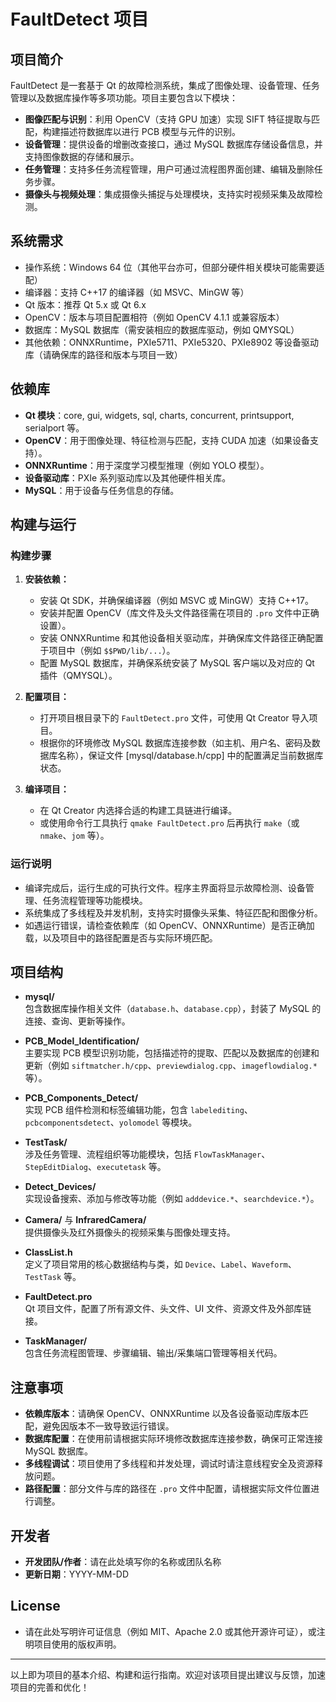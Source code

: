 # FaultDetect 项目

## 项目简介
FaultDetect 是一套基于 Qt 的故障检测系统，集成了图像处理、设备管理、任务管理以及数据库操作等多项功能。项目主要包含以下模块：
- **图像匹配与识别**：利用 OpenCV（支持 GPU 加速）实现 SIFT 特征提取与匹配，构建描述符数据库以进行 PCB 模型与元件的识别。
- **设备管理**：提供设备的增删改查接口，通过 MySQL 数据库存储设备信息，并支持图像数据的存储和展示。
- **任务管理**：支持多任务流程管理，用户可通过流程图界面创建、编辑及删除任务步骤。
- **摄像头与视频处理**：集成摄像头捕捉与处理模块，支持实时视频采集及故障检测。

## 系统需求
- 操作系统：Windows 64 位（其他平台亦可，但部分硬件相关模块可能需要适配）
- 编译器：支持 C++17 的编译器（如 MSVC、MinGW 等）
- Qt 版本：推荐 Qt 5.x 或 Qt 6.x
- OpenCV：版本与项目配置相符（例如 OpenCV 4.1.1 或兼容版本）
- 数据库：MySQL 数据库（需安装相应的数据库驱动，例如 QMYSQL）
- 其他依赖：ONNXRuntime，PXIe5711、PXIe5320、PXIe8902 等设备驱动库（请确保库的路径和版本与项目一致）

## 依赖库
- **Qt 模块**：core, gui, widgets, sql, charts, concurrent, printsupport, serialport 等。
- **OpenCV**：用于图像处理、特征检测与匹配，支持 CUDA 加速（如果设备支持）。
- **ONNXRuntime**：用于深度学习模型推理（例如 YOLO 模型）。
- **设备驱动库**：PXIe 系列驱动库以及其他硬件相关库。
- **MySQL**：用于设备与任务信息的存储。

## 构建与运行

### 构建步骤
1. **安装依赖：**
   - 安装 Qt SDK，并确保编译器（例如 MSVC 或 MinGW）支持 C++17。
   - 安装并配置 OpenCV（库文件及头文件路径需在项目的 `.pro` 文件中正确设置）。
   - 安装 ONNXRuntime 和其他设备相关驱动库，并确保库文件路径正确配置于项目中（例如 `$$PWD/lib/...`）。
   - 配置 MySQL 数据库，并确保系统安装了 MySQL 客户端以及对应的 Qt 插件（QMYSQL）。

2. **配置项目：**
   - 打开项目根目录下的 `FaultDetect.pro` 文件，可使用 Qt Creator 导入项目。
   - 根据你的环境修改 MySQL 数据库连接参数（如主机、用户名、密码及数据库名称），保证文件 [mysql/database.h/cpp] 中的配置满足当前数据库状态。

3. **编译项目：**
   - 在 Qt Creator 内选择合适的构建工具链进行编译。
   - 或使用命令行工具执行 `qmake FaultDetect.pro` 后再执行 `make`（或 `nmake`、`jom` 等）。

### 运行说明
- 编译完成后，运行生成的可执行文件。程序主界面将显示故障检测、设备管理、任务流程管理等功能模块。
- 系统集成了多线程及并发机制，支持实时摄像头采集、特征匹配和图像分析。
- 如遇运行错误，请检查依赖库（如 OpenCV、ONNXRuntime）是否正确加载，以及项目中的路径配置是否与实际环境匹配。

## 项目结构
- **mysql/**  
  包含数据库操作相关文件（`database.h`、`database.cpp`），封装了 MySQL 的连接、查询、更新等操作。

- **PCB_Model_Identification/**  
  主要实现 PCB 模型识别功能，包括描述符的提取、匹配以及数据库的创建和更新（例如 `siftmatcher.h/cpp`、`previewdialog.cpp`、`imageflowdialog.*` 等）。

- **PCB_Components_Detect/**  
  实现 PCB 组件检测和标签编辑功能，包含 `labelediting`、`pcbcomponentsdetect`、`yolomodel` 等模块。

- **TestTask/**  
  涉及任务管理、流程组织等功能模块，包括 `FlowTaskManager`、`StepEditDialog`、`executetask` 等。

- **Detect_Devices/**  
  实现设备搜索、添加与修改等功能（例如 `adddevice.*`、`searchdevice.*`）。

- **Camera/** 与 **InfraredCamera/**  
  提供摄像头及红外摄像头的视频采集与图像处理支持。

- **ClassList.h**  
  定义了项目常用的核心数据结构与类，如 `Device`、`Label`、`Waveform`、`TestTask` 等。

- **FaultDetect.pro**  
  Qt 项目文件，配置了所有源文件、头文件、UI 文件、资源文件及外部库链接。

- **TaskManager/**  
  包含任务流程图管理、步骤编辑、输出/采集端口管理等相关代码。

## 注意事项
- **依赖库版本**：请确保 OpenCV、ONNXRuntime 以及各设备驱动库版本匹配，避免因版本不一致导致运行错误。
- **数据库配置**：在使用前请根据实际环境修改数据库连接参数，确保可正常连接 MySQL 数据库。
- **多线程调试**：项目使用了多线程和并发处理，调试时请注意线程安全及资源释放问题。
- **路径配置**：部分文件与库的路径在 `.pro` 文件中配置，请根据实际文件位置进行调整。

## 开发者
- **开发团队/作者**：请在此处填写你的名称或团队名称  
- **更新日期**：YYYY-MM-DD

## License
- 请在此处写明许可证信息（例如 MIT、Apache 2.0 或其他开源许可证），或注明项目使用的版权声明。

---

以上即为项目的基本介绍、构建和运行指南。欢迎对该项目提出建议与反馈，加速项目的完善和优化！ 